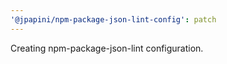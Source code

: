 ```yaml
---
'@jpapini/npm-package-json-lint-config': patch
---
```


Creating npm-package-json-lint configuration.
